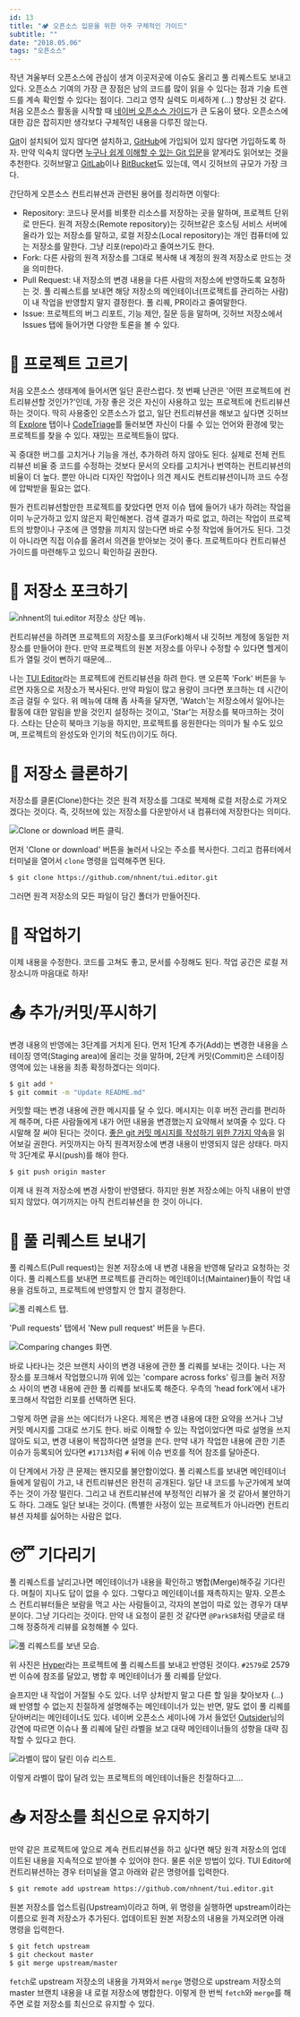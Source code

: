 ```yaml
---
id: 13
title: "🏕️ 오픈소스 입문을 위한 아주 구체적인 가이드"
subtitle: ""
date: "2018.05.06"
tags: "오픈소스"
---
```


작년 겨울부터 오픈소스에 관심이 생겨 이곳저곳에 이슈도 올리고 풀 리퀘스트도 보내고 있다. 오픈소스 기여의 가장 큰 장점은 남의 코드를 많이 읽을 수 있다는 점과 기술 트렌드를 계속 확인할 수 있다는 점이다. 그리고 영작 실력도 미세하게 (...) 향상된 것 같다. 처음 오픈소스 활동을 시작할 때 [네이버 오픈소스 가이드](https://naver.github.io/OpenSourceGuide/book/)가 큰 도움이 됐다. 오픈소스에 대한 감은 잡히지만 생각보다 구체적인 내용을 다루진 않는다.

[Git](https://git-scm.com/)이 설치되어 있지 않다면 설치하고, [GitHub](https://github.com/)에 가입되어 있지 않다면 가입하도록 하자. 만약 익숙치 않다면 [누구나 쉽게 이해할 수 있는 Git 입문](https://backlog.com/git-tutorial/kr/intro/intro1_1.html)을 얕게라도 읽어보는 것을 추천한다. 깃허브말고 [GitLab](https://gitlab.com/)이나 [BitBucket](https://bitbucket.org/)도 있는데, 역시 깃허브의 규모가 가장 크다.

간단하게 오픈소스 컨트리뷰션과 관련된 용어를 정리하면 이렇다:

* Repository: 코드나 문서를 비롯한 리소스를 저장하는 곳을 말하며, 프로젝트 단위로 만든다. 원격 저장소(Remote repository)는 깃허브같은 호스팅 서비스 서버에 올라가 있는 저장소를 말하고, 로컬 저장소(Local repository)는 개인 컴퓨터에 있는 저장소를 말한다. 그냥 리포(repo)라고 줄여쓰기도 한다.
* Fork: 다른 사람의 원격 저장소를 그대로 복사해 내 계정의 원격 저장소로 만드는 것을 의미한다.
* Pull Request: 내 저장소의 변경 내용을 다른 사람의 저장소에 반영하도록 요청하는 것. 풀 리퀘스트를 보내면 해당 저장소의 메인테이너(프로젝트를 관리하는 사람)이 내 작업을 반영할지 말지 결정한다. 풀 리퀘, PR이라고 줄여말한다.
* Issue: 프로젝트의 버그 리포트, 기능 제안, 질문 등을 말하며, 깃허브 저장소에서 Issues 탭에 들어가면 다양한 토론을 볼 수 있다.

# 🔭 프로젝트 고르기

처음 오픈소스 생태계에 들어서면 일단 혼란스럽다. 첫 번째 난관은 '어떤 프로젝트에 컨트리뷰션할 것인가?'인데, 가장 좋은 것은 자신이 사용하고 있는 프로젝트에 컨트리뷰션하는 것이다. 딱히 사용중인 오픈소스가 없고, 일단 컨트리뷰션을 해보고 싶다면 깃허브의 [Explore](https://github.com/explore) 탭이나 [CodeTriage](https://www.codetriage.com/)를 둘러보면 자신이 다룰 수 있는 언어와 환경에 맞는 프로젝트를 찾을 수 있다. 재밌는 프로젝트들이 많다.

꼭 중대한 버그를 고치거나 기능을 개선, 추가하려 하지 않아도 된다. 실제로 전체 컨트리뷰션 비율 중 코드를 수정하는 것보다 문서의 오타를 고치거나 번역하는 컨트리뷰션의 비율이 더 높다. 뿐만 아니라 디자인 작업이나 의견 제시도 컨트리뷰션이니까 코드 수정에 압박받을 필요는 없다.

뭔가 컨트리뷰션할만한 프로젝트를 찾았다면 먼저 이슈 탭에 들어가 내가 하려는 작업을 이미 누군가하고 있지 않은지 확인해본다. 검색 결과가 따로 없고, 하려는 작업이 프로젝트의 방향이나 구조에 큰 영향을 끼치지 않는다면 바로 수정 작업에 들어가도 된다. 그것이 아니라면 직접 이슈를 올려서 의견을 받아보는 것이 좋다. 프로젝트마다 컨트리뷰션 가이드를 마련해두고 있으니 확인하길 권한다.

# 📌 저장소 포크하기

![nhnent의 tui.editor 저장소 상단 메뉴.](https://t1.daumcdn.net/cfile/tistory/9981413B5AEDAF964E)

컨트리뷰션을 하려면 프로젝트의 저장소를 포크(Fork)해서 내 깃허브 계정에 동일한 저장소를 만들어야 한다. 만약 프로젝트의 원본 저장소를 아무나 수정할 수 있다면 헬게이트가 열릴 것이 뻔하기 때문에...

나는 [TUI Editor](https://github.com/nhnent/tui.editor)라는 프로젝트에 컨트리뷰션을 하려 한다. 맨 오른쪽 'Fork' 버튼을 누르면 자동으로 저장소가 복사된다. 만약 파일이 많고 용량이 크다면 포크하는 데 시간이 조금 걸릴 수 있다. 위 메뉴에 대해 좀 사족을 달자면, 'Watch'는 저장소에서 일어나는 활동에 대한 알림을 받을 것인지 설정하는 것이고, 'Star'는 저장소를 북마크하는 것이다. 스타는 단순히 북마크 기능을 하지만, 프로젝트를 응원한다는 의미가 될 수도 있으며, 프로젝트의 완성도와 인기의 척도(!)이기도 하다.

# 💾 저장소 클론하기

저장소를 클론(Clone)한다는 것은 원격 저장소를 그대로 복제해 로컬 저장소로 가져오겠다는 것이다. 즉, 깃허브에 있는 저장소를 다운받아서 내 컴퓨터에 저장한다는 의미다.

![Clone or download 버튼 클릭.](https://t1.daumcdn.net/cfile/tistory/994BC2425AEDB4A825)

먼저 'Clone or download' 버튼을 눌러서 나오는 주소를 복사한다. 그리고 컴퓨터에서 터미널을 열어서 `clone` 명령을 입력해주면 된다.

```bash
$ git clone https://github.com/nhnent/tui.editor.git
```

그러면 원격 저장소의 모든 파일이 담긴 폴더가 만들어진다.

# 🚧 작업하기

이제 내용을 수정한다. 코드를 고쳐도 좋고, 문서를 수정해도 된다. 작업 공간은 로컬 저장소니까 마음대로 하자!

# 📤 추가/커밋/푸시하기

변경 내용의 반영에는 3단계를 거치게 된다. 먼저 1단계 추가(Add)는 변경한 내용을 스테이징 영역(Staging area)에 올리는 것을 말하며, 2단계 커밋(Commit)은 스테이징 영역에 있는 내용을 최종 확정하겠다는 의미다.

```bash
$ git add *
$ git commit -m "Update README.md"
```

커밋할 때는 변경 내용에 관한 메시지를 달 수 있다. 메시지는 이후 버전 관리를 편리하게 해주며, 다른 사람들에게 내가 어떤 내용을 변경했는지 요약해서 보여줄 수 있다. 다시말해 잘 써야 된다는 것이다. [좋은 git 커밋 메시지를 작성하기 위한 7가지 약속](http://meetup.toast.com/posts/106)을 읽어보길 권한다. 커밋까지는 아직 원격저장소에 변경 내용이 반영되지 않은 상태다. 마지막 3단계로 푸시(push)를 해야 한다.

```bash
$ git push origin master
```

이제 내 원격 저장소에 변경 사항이 반영됐다. 하지만 원본 저장소에는 아직 내용이 반영되지 않았다. 여기까지는 아직 컨트리뷰션을 한 것이 아니다.

# 📮 풀 리퀘스트 보내기

풀 리퀘스트(Pull request)는 원본 저장소에 내 변경 내용을 반영해 달라고 요청하는 것이다. 풀 리퀘스트를 보내면 프로젝트를 관리하는 메인테이너(Maintainer)들이 작업 내용을 검토하고, 프로젝트에 반영할지 안 할지 결정한다.

![풀 리퀘스트 탭.](https://t1.daumcdn.net/cfile/tistory/992F123E5AEDBC1F34)

'Pull requests' 탭에서 'New pull request' 버튼을 누른다.

![Comparing changes 화면.](https://t1.daumcdn.net/cfile/tistory/991D10345AEDBC6D13)

바로 나타나는 것은 브랜치 사이의 변경 내용에 관한 풀 리퀘를 보내는 것이다. 나는 저장소를 포크해서 작업했으니까 위에 있는 'compare across forks' 링크를 눌러 저장소 사이의 변경 내용에 관한 풀 리퀘를 보내도록 해준다. 우측의 'head fork'에서 내가 포크해서 작업한 리포를 선택하면 된다.

그렇게 하면 글을 쓰는 에디터가 나온다. 제목은 변경 내용에 대한 요약을 쓰거나 그냥 커밋 메시지를 그대로 쓰기도 한다. 바로 이해할 수 있는 작업이었다면 따로 설명을 쓰지 않아도 되고, 변경 내용이 복잡하다면 설명을 쓴다. 만약 내가 작업한 내용에 관한 기존 이슈가 등록되어 있다면 `#1713`처럼 `#` 뒤에 이슈 번호를 적어 참조를 달아준다.

이 단계에서 가장 큰 문제는 왠지모를 불안함이었다. 풀 리퀘스트를 보내면 메인테이너들에게 알림이 가고, 내 컨트리뷰션은 완전히 공개된다. 일단 내 코드를 누군가에게 보여주는 것이 가장 떨린다. 그리고 내 컨트리뷰션에 부정적인 리뷰가 올 것 같아서 불안하기도 하다. 그래도 일단 보내는 것이다. (특별한 사정이 있는 프로젝트가 아니라면) 컨트리뷰션 자체를 싫어하는 사람은 없다.

# 😴 기다리기

풀 리퀘스트를 날리고나면 메인테이너가 내용을 확인하고 병합(Merge)해주길 기다린다. 며칠이 지나도 답이 없을 수 있다. 그렇다고 메인테이너를 재촉하지는 말자. 오픈소스 컨트리뷰터들은 보람을 먹고 사는 사람들이고, 각자의 본업이 따로 있는 경우가 대부분이다. 그냥 기다리는 것이다. 만약 내 요청이 묻힌 것 같다면 `@ParkSB`처럼 댓글로 태그해 정중하게 리뷰를 요청해볼 수 있다.

![풀 리퀘스트를 보낸 모습.](https://t1.daumcdn.net/cfile/tistory/9999D24C5AEDBF1D22)

위 사진은 [Hyper](https://github.com/zeit/hyper)라는 프로젝트에 풀 리퀘스트를 보내고 반영된 것이다. `#2579`로 2579번 이슈에 참조를 달았고, 병합 후 메인테이너가 풀 리퀘를 닫았다.

슬프지만 내 작업이 거절될 수도 있다. 너무 상처받지 말고 다른 할 일을 찾아보자 (...) 왜 반영할 수 없는지 친절하게 설명해주는 메인테이너가 있는 반면, 말도 없이 풀 리퀘를 닫아버리는 메인테이너도 있다. 네이버 오픈소스 세미나에 가서 들었던 [Outsider](https://blog.outsider.ne.kr/)님의 강연에 따르면 이슈나 풀 리퀘에 달린 라벨을 보고 대략 메인테이너들의 성향을 대략 짐작할 수 있다고 한다.

![라벨이 많이 달린 이슈 리스트.](https://t1.daumcdn.net/cfile/tistory/997FFB415AEDC17B2E)

이렇게 라벨이 많이 달려 있는 프로젝트의 메인테이너들은 친절하다고....

# 📥 저장소를 최신으로 유지하기

만약 같은 프로젝트에 앞으로 계속 컨트리뷰션을 하고 싶다면 해당 원격 저장소의 업데이트된 내용을 지속적으로 받아볼 수 있어야 한다. 물론 쉬운 방법이 있다. TUI Editor에 컨트리뷰션하는 경우 터미널을 열고 아래와 같은 명령어를 입력한다.

```bash
$ git remote add upstream https://github.com/nhnent/tui.editor.git
```

원본 저장소를 업스트림(Upstream)이라고 하며, 위 명령을 실행하면 upstream이라는 이름으로 원격 저장소가 추가된다. 업데이트된 원본 저장소의 내용을 가져오려면 아래 명령을 입력한다.

```bash
$ git fetch upstream
$ git checkout master
$ git merge upstream/master
```

`fetch`로 upstream 저장소의 내용을 가져와서 `merge` 명령으로 upstream 저장소의 master 브랜치 내용을 내 로컬 저장소에 병합한다. 이렇게 한 번씩 `fetch`와 `merge`를 해주면 로컬 저장소를 최신으로 유지할 수 있다.
